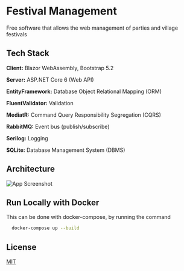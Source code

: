 
# Festival Management

Free software that allows the web management of parties and village festivals


## Tech Stack

**Client:** Blazor WebAssembly, Bootstrap 5.2

**Server:** ASP.NET Core 6 (Web API)

**EntityFramework:** Database Object Relational Mapping (ORM)

**FluentValidator:** Validation

**MediatR:** Command Query Responsibility Segregation (CQRS)

**RabbitMQ:** Event bus (publish/subscribe)

**Serilog:** Logging

**SQLite:** Database Management System (DBMS)


## Architecture

![App Screenshot](https://via.placeholder.com/468x300?text=App+Screenshot+Here)


## Run Locally with Docker

This can be done with docker-compose, by running the  command

```bash
  docker-compose up --build
```


## License

[MIT](https://choosealicense.com/licenses/mit/)

